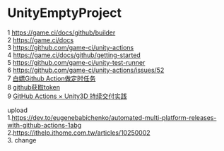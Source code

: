 # UnityEmptyProject
1 https://game.ci/docs/github/builder  
2 https://game.ci/docs  
3 https://github.com/game-ci/unity-actions  
4 https://game.ci/docs/github/getting-started  
5 https://github.com/game-ci/unity-test-runner  
6 https://github.com/game-ci/unity-actions/issues/52  
7 [白嫖Github Action做定时任务](https://www.jianshu.com/p/2deed352023b)  
8 [github获取token](https://blog.csdn.net/QilanAllen/article/details/111141263)  
9 [GitHub Actions × Unity3D 持续交付实践](https://github.red/github-actions-x-unity3d/)  

upload  
1.https://dev.to/eugenebabichenko/automated-multi-platform-releases-with-github-actions-1abg  
2.https://ithelp.ithome.com.tw/articles/10250002    
3. change
